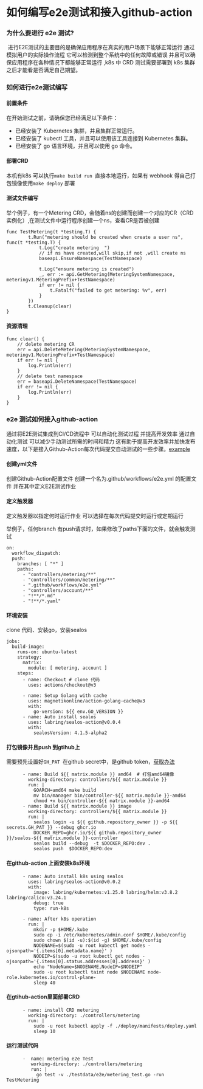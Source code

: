 # 如何编写e2e测试和接入github-action

### 为什么要进行 e2e 测试?

​    进行E2E测试的主要目的是确保应用程序在真实的用户场景下能够正常运行 通过模拟用户的实际操作流程 它可以检测到整个系统中的任何故障或错误 并且可以确保应用程序在各种情况下都能够正常运行 ,k8s 中 CRD 测试需要部署到 k8s 集群之后才能看是否满足自己期望。



### 如何进行e2e测试编写

#### 前置条件

在开始测试之前，请确保您已经满足以下条件：

- 已经安装了 Kubernetes 集群，并且集群正常运行。
- 已经安装了 kubectl 工具，并且可以使用该工具连接到 Kubernetes 集群。
- 已经安装了 go 语言环境，并且可以使用 go 命令。

#### 部署CRD

本机有k8s 可以执行`make build run `直接本地运行，如果有 webhook 得自己打包镜像使用`make deploy` 部署

#### 测试文件编写

举个例子，有一个Metering CRD，会随着ns的创建而创建一个对应的CR（CRD 实例化）,在测试文件中运行程序创建一个ns，查看CR是否被创建

```
func TestMetering(t *testing.T) {
		t.Run("metering should be created when create a user ns", func(t *testing.T) {
			t.Log("create metering  ")
			// if ns have created,will skip,if not ,will create ns
			baseapi.EnsureNamespace(TestNamespace)
			
			t.Log("ensure metering is created")
			_, err := api.GetMetering(MeteringSystemNamespace, meteringv1.MeteringPrefix+TestNamespace)
			if err != nil {
				t.Fatalf("failed to get metering: %v", err)
			}
		})
		t.Cleanup(clear)
}
```

#### 资源清理

```
func clear() {
	// delete metering CR
	err = api.DeleteMetering(MeteringSystemNamespace, meteringv1.MeteringPrefix+TestNamespace)
	if err != nil {
		log.Println(err)
	}
	// delete test namespace
	err = baseapi.DeleteNamespace(TestNamespace)
	if err != nil {
		log.Println(err)
	}
}
```



### e2e 测试如何接入github-action

通过将E2E测试集成到CI/CD流程中 可以自动化测试过程 并提高开发效率 通过自动化测试 可以减少手动测试所需的时间和精力 这有助于提高开发效率并加快发布速度，以下是接入Github-Action每次代码提交自动测试的一些步骤。[example](/.github/workflows/e2e.yml)

#### 创建yml文件

创建Github-Action配置文件 创建一个名为.github/workflows/e2e.yml 的配置文件 并在其中定义E2E测试作业

#### 定义触发器

定义触发器以指定何时运行作业 可以选择在每次代码提交时运行或定期运行

举例子，任何branch 有push请求时，如果修改了paths下面的文件，就会触发测试

```
on:
  workflow_dispatch:
  push:
    branches: [ "*" ]
    paths:
      - "controllers/metering/**"
      - "controllers/common/metering/**"
      - ".github/workflows/e2e.yml"
      - "controllers/account/**"
      - "!**/*.md"
      - "!**/*.yaml"
```



#### 环境安装

clone 代码、安装go，安装sealos

```
jobs:
  build-image:
    runs-on: ubuntu-latest
    strategy:
      matrix:
        module: [ metering, account ]
    steps:
      - name: Checkout # clone 代码
        uses: actions/checkout@v3 

      - name: Setup Golang with cache
        uses: magnetikonline/action-golang-cache@v3
        with:
          go-version: ${{ env.GO_VERSION }}
      - name: Auto install sealos
        uses: labring/sealos-action@v0.0.4
        with:
          sealosVersion: 4.1.5-alpha2
```



#### 打包镜像并且push 到gtihub上

需要预先设置好`GH_PAT `在github secret中，是github token，[获取办法](https://blog.51cto.com/u_15069485/3590346)

```
      - name: Build ${{ matrix.module }} amd64  # 打包amd64镜像
        working-directory: controllers/${{ matrix.module }}
        run: |
          GOARCH=amd64 make build
          mv bin/manager bin/controller-${{ matrix.module }}-amd64
          chmod +x bin/controller-${{ matrix.module }}-amd64
      - name: Build ${{ matrix.module }} image
        working-directory: controllers/${{ matrix.module }}
        run: |
          sealos login -u ${{ github.repository_owner }} -p ${{ secrets.GH_PAT }} --debug ghcr.io
          DOCKER_REPO=ghcr.io/${{ github.repository_owner }}/sealos-${{ matrix.module }}-controller
          sealos build --debug  -t $DOCKER_REPO:dev .
          sealos push  $DOCKER_REPO:dev
```



#### 在github-action 上面安装k8s环境

```
      - name: Auto install k8s using sealos
        uses: labring/sealos-action@v0.0.2
        with:
          image: labring/kubernetes:v1.25.0 labring/helm:v3.8.2 labring/calico:v3.24.1
          debug: true
          type: run-k8s

      - name: After k8s operation
        run: |
          mkdir -p $HOME/.kube
          sudo cp -i /etc/kubernetes/admin.conf $HOME/.kube/config
          sudo chown $(id -u):$(id -g) $HOME/.kube/config
          NODENAME=$(sudo -u root kubectl get nodes -ojsonpath='{.items[0].metadata.name}' )
          NODEIP=$(sudo -u root kubectl get nodes -ojsonpath='{.items[0].status.addresses[0].address}' )
          echo "NodeName=$NODENAME,NodeIP=$NODEIP"
          sudo -u root kubectl taint node $NODENAME node-role.kubernetes.io/control-plane-
          sleep 40
```

#### 在gtihub-action里面部署CRD

```
      - name: install CRD metering
        working-directory: ./controllers/metering
        run: |
          sudo -u root kubectl apply -f ./deploy/manifests/deploy.yaml
          sleep 10
```

#### 运行测试代码

```
      -  name: metering e2e Test
         working-directory: ./controllers/metering
         run: |
           go test -v ./testdata/e2e/metering_test.go -run TestMetering
```







